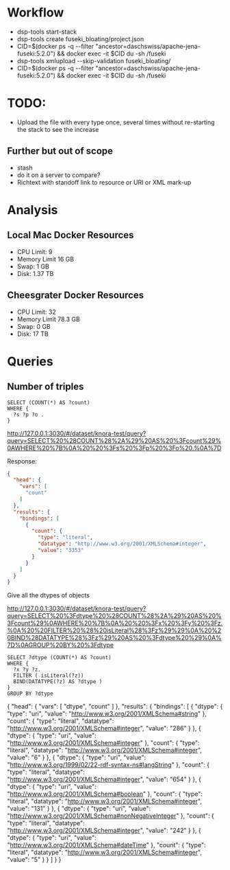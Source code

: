 # Workflow

- dsp-tools start-stack
- dsp-tools create fuseki_bloating/project.json
- CID=$(docker ps -q --filter "ancestor=daschswiss/apache-jena-fuseki:5.2.0") && docker exec -it $CID du -sh /fuseki
- dsp-tools xmlupload --skip-validation fuseki_bloating/
- CID=$(docker ps -q --filter "ancestor=daschswiss/apache-jena-fuseki:5.2.0") && docker exec -it $CID du -sh /fuseki

# TODO:

- Upload the file with every type once, several times without re-starting the stack to see the increase

## Further but out of scope

- stash
- do it on a server to compare?
- Richtext with standoff link to resource or URI or XML mark-up

# Analysis

## Local Mac Docker Resources

- CPU Limit: 9
- Memory Limit 16 GB
- Swap: 1 GB
- Disk: 1.37 TB

## Cheesgrater Docker Resources

- CPU Limit: 32
- Memory Limit 78.3 GB
- Swap: 0 GB
- Disk: 17 TB


# Queries

## Number of triples

```
SELECT (COUNT(*) AS ?count)
WHERE {
  ?s ?p ?o .
}
```

http://127.0.0.1:3030/#/dataset/knora-test/query?query=SELECT%20%28COUNT%28%2A%29%20AS%20%3Fcount%29%0AWHERE%20%7B%0A%20%20%3Fs%20%3Fp%20%3Fo%20.%0A%7D

Response:

```json
{
  "head": {
    "vars": [
      "count"
    ]
  },
  "results": {
    "bindings": [
      {
        "count": {
          "type": "literal",
          "datatype": "http://www.w3.org/2001/XMLSchema#integer",
          "value": "3353"
        }
      }
    ]
  }
}
```

Give all the dtypes of objects

http://127.0.0.1:3030/#/dataset/knora-test/query?query=SELECT%20%3Fdtype%20%28COUNT%28%2A%29%20AS%20%3Fcount%29%0AWHERE%20%7B%0A%20%20%3Fx%20%3Fy%20%3Fz.%0A%20%20FILTER%20%28%20isLiteral%28%3Fz%29%29%0A%20%20BIND%28DATATYPE%28%3Fz%29%20AS%20%3Fdtype%20%29%0A%7D%0AGROUP%20BY%20%3Fdtype

```
SELECT ?dtype (COUNT(*) AS ?count)
WHERE {
  ?x ?y ?z.
  FILTER ( isLiteral(?z))
  BIND(DATATYPE(?z) AS ?dtype )
}
GROUP BY ?dtype
```

{
  "head": {
    "vars": [
      "dtype",
      "count"
    ]
  },
  "results": {
    "bindings": [
      {
        "dtype": {
          "type": "uri",
          "value": "http://www.w3.org/2001/XMLSchema#string"
        },
        "count": {
          "type": "literal",
          "datatype": "http://www.w3.org/2001/XMLSchema#integer",
          "value": "286"
        }
      },
      {
        "dtype": {
          "type": "uri",
          "value": "http://www.w3.org/2001/XMLSchema#integer"
        },
        "count": {
          "type": "literal",
          "datatype": "http://www.w3.org/2001/XMLSchema#integer",
          "value": "6"
        }
      },
      {
        "dtype": {
          "type": "uri",
          "value": "http://www.w3.org/1999/02/22-rdf-syntax-ns#langString"
        },
        "count": {
          "type": "literal",
          "datatype": "http://www.w3.org/2001/XMLSchema#integer",
          "value": "654"
        }
      },
      {
        "dtype": {
          "type": "uri",
          "value": "http://www.w3.org/2001/XMLSchema#boolean"
        },
        "count": {
          "type": "literal",
          "datatype": "http://www.w3.org/2001/XMLSchema#integer",
          "value": "131"
        }
      },
      {
        "dtype": {
          "type": "uri",
          "value": "http://www.w3.org/2001/XMLSchema#nonNegativeInteger"
        },
        "count": {
          "type": "literal",
          "datatype": "http://www.w3.org/2001/XMLSchema#integer",
          "value": "242"
        }
      },
      {
        "dtype": {
          "type": "uri",
          "value": "http://www.w3.org/2001/XMLSchema#dateTime"
        },
        "count": {
          "type": "literal",
          "datatype": "http://www.w3.org/2001/XMLSchema#integer",
          "value": "5"
        }
      }
    ]
  }
}